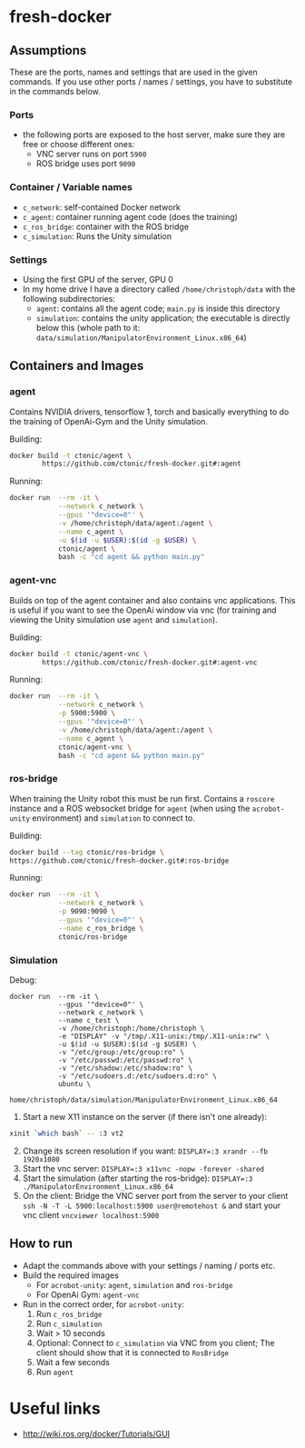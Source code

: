 # fresh-docker
## Assumptions
These are the ports, names and settings that are used in the given commands.
If you use other ports / names / settings, you have to substitute in the commands below.

### Ports
- the following ports are exposed to the host server, make sure they are free or choose different ones:
    - VNC server runs on port `5900`
    - ROS bridge uses port `9090`

### Container / Variable names
- `c_network`: self-contained Docker network
- `c_agent`: container running agent code (does the training)
- `c_ros_bridge`: container with the ROS bridge
- `c_simulation`: Runs the Unity simulation

### Settings
- Using the first GPU of the server, GPU 0
- In my home drive I have a directory called `/home/christoph/data` with the following subdirectories:
    - `agent`: contains all the agent code; `main.py` is inside this directory
    - `simulation`: contains the unity application; the executable is directly below this (whole path to it: `data/simulation/ManipulatorEnvironment_Linux.x86_64`)

## Containers and Images
### agent
Contains NVIDIA drivers, tensorflow 1, torch and basically everything to do the training of OpenAi-Gym and the Unity simulation. 

Building:
```bash
docker build -t ctonic/agent \
        https://github.com/ctonic/fresh-docker.git#:agent
```

Running:
```bash
docker run  --rm -it \
            --network c_network \
            --gpus '"device=0"' \
            -v /home/christoph/data/agent:/agent \
            --name c_agent \
            -u $(id -u $USER):$(id -g $USER) \
            ctonic/agent \
            bash -c "cd agent && python main.py"
```

### agent-vnc
Builds on top of the agent container and also contains vnc applications.
This is useful if you want to see the OpenAi window via vnc (for training and viewing the Unity simulation use `agent` and `simulation`).

Building: 
```bash
docker build -t ctonic/agent-vnc \
        https://github.com/ctonic/fresh-docker.git#:agent-vnc
```

Running:
```bash
docker run  --rm -it \
            --network c_network \
            -p 5900:5900 \
            --gpus '"device=0"' \
            -v /home/christoph/data/agent:/agent \
            --name c_agent \
            ctonic/agent-vnc \
            bash -c "cd agent && python main.py"
```

### ros-bridge
When training the Unity robot this must be run first.
Contains a `roscore` instance and a ROS websocket bridge for `agent` (when using the `acrobot-unity` environment) and `simulation` to connect to.

Building:
```bash
docker build --tag ctonic/ros-bridge \
https://github.com/ctonic/fresh-docker.git#:ros-bridge
```

Running: 
```bash
docker run  --rm -it \
            --network c_network \
            -p 9090:9090 \
            --gpus '"device=0"' \
            --name c_ros_bridge \
            ctonic/ros-bridge
```

### Simulation
Debug:
```
docker run  --rm -it \
            --gpus '"device=0"' \
            --network c_network \
            --name c_test \
            -v /home/christoph:/home/christoph \
            -e "DISPLAY" -v "/tmp/.X11-unix:/tmp/.X11-unix:rw" \
            -u $(id -u $USER):$(id -g $USER) \
            -v "/etc/group:/etc/group:ro" \
            -v "/etc/passwd:/etc/passwd:ro" \
            -v "/etc/shadow:/etc/shadow:ro" \
            -v "/etc/sudoers.d:/etc/sudoers.d:ro" \
            ubuntu \
            home/christoph/data/simulation/ManipulatorEnvironment_Linux.x86_64
```


1. Start a new X11 instance on the server (if there isn't one already): 
```bash
xinit `which bash` -- :3 vt2
```
2. Change its screen resolution if you want: `DISPLAY=:3 xrandr --fb 1920x1080`
3. Start the vnc server: `DISPLAY=:3 x11vnc -nopw -forever -shared`
4. Start the simulation (after starting the ros-bridge): `DISPLAY=:3 ./ManipulatorEnvironment_Linux.x86_64`
5. On the client: Bridge the VNC server port from the server to your client `ssh -N -T -L 5900:localhost:5900 user@remotehost &` and start your vnc client `vncviewer localhost:5900`

## How to run

- Adapt the commands above with your settings / naming / ports etc.
- Build the required images
    - For `acrobot-unity`: `agent`, `simulation` and `ros-bridge`
    - For OpenAi Gym: `agent-vnc`
- Run in the correct order, for `acrobot-unity`:
    1. Run `c_ros_bridge`
    2. Run `c_simulation`
    3. Wait > 10 seconds
    4. Optional: Connect to `c_simulation` via VNC from you client; The client should show that it is connected to `RosBridge`
    5. Wait a few seconds
    6. Run `agent`

# Useful links
- http://wiki.ros.org/docker/Tutorials/GUI
